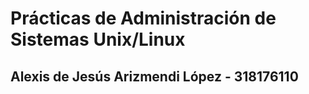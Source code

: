 # Prácticas de Administración de Sistemas Unix/Linux

## Alexis de Jesús Arizmendi López - 318176110
